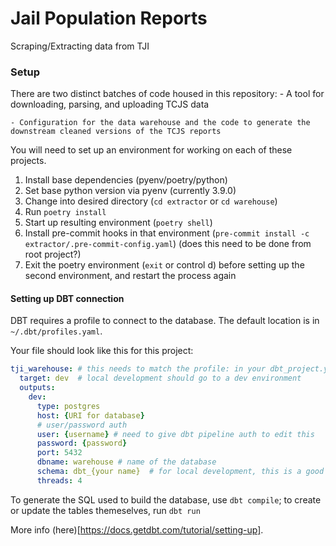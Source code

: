 # Jail Population Reports
Scraping/Extracting data from TJI


### Setup

There are two distinct batches of code housed in this repository:
    - A tool for downloading, parsing, and uploading TCJS data

    - Configuration for the data warehouse and the code to generate the downstream cleaned versions of the TCJS reports

You will need to set up an environment for working on each of these projects.

1. Install base dependencies (pyenv/poetry/python)
2. Set base python version via pyenv (currently 3.9.0)
3. Change into desired directory (`cd extractor` or `cd warehouse`)
4. Run `poetry install`
5. Start up resulting environment (`poetry shell`)
6. Install pre-commit hooks in that environment (`pre-commit install -c extractor/.pre-commit-config.yaml`) (does this need to be done from root project?)
7. Exit the poetry environment (`exit` or control d) before setting up the second environment, and restart the process again

#### Setting up DBT connection

DBT requires a profile to connect to the database. The default location is in `~/.dbt/profiles.yaml`.

Your file should look like this for this project:
```yaml
tji_warehouse: # this needs to match the profile: in your dbt_project.yml file
  target: dev  # local development should go to a dev environment
  outputs:
    dev:
      type: postgres
      host: {URI for database}
      # user/password auth
      user: {username} # need to give dbt pipeline auth to edit this
      password: {password}
      port: 5432
      dbname: warehouse # name of the database
      schema: dbt_{your name}  # for local development, this is a good pattern to follow
      threads: 4
```

To generate the SQL used to build the database, use `dbt compile`; to create or update the tables themeselves, run `dbt run`

More info (here)[https://docs.getdbt.com/tutorial/setting-up].

